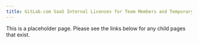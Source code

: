 ```yaml
---
title: GitLab.com SaaS Internal Licenses for Team Members and Temporary Service Providers
---
```


This is a placeholder page. Please see the links below for any child pages that exist.
